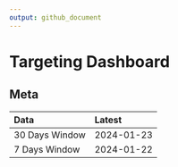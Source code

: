 ```yaml
---
output: github_document
---
```


# Targeting Dashboard



## Meta


|Data           |Latest     |
|:--------------|:----------|
|30 Days Window |2024-01-23 |
|7 Days Window  |2024-01-22 |
